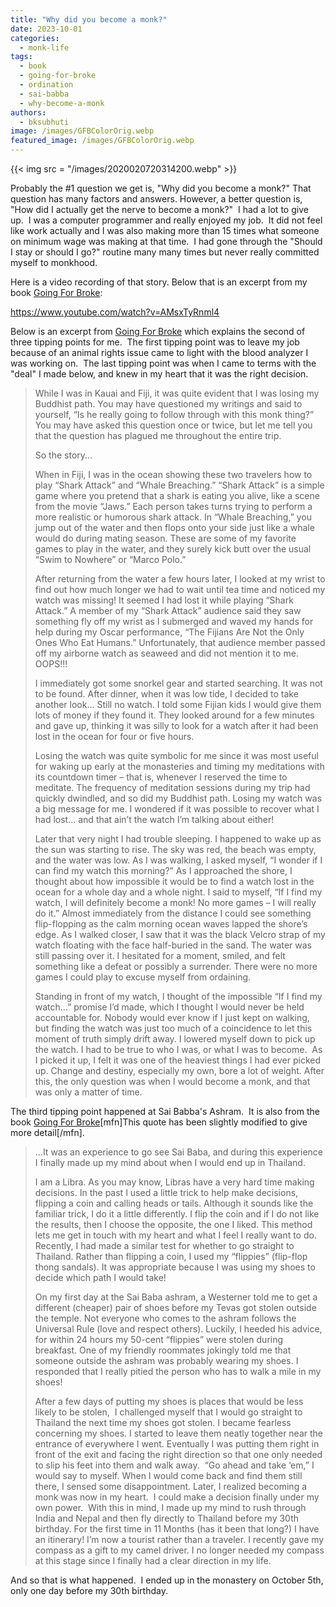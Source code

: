 ```yaml
---
title: "Why did you become a monk?"
date: 2023-10-01
categories: 
  - monk-life
tags: 
  - book
  - going-for-broke
  - ordination
  - sai-babba
  - why-become-a-monk
authors: 
  - bksubhuti
image: /images/GFBColorOrig.webp
featured_image: /images/GFBColorOrig.webp
---
```


{{< img src = "/images/2020020720314200.webp" >}}

Probably the #1 question we get is, "Why did you become a monk?" That question has many factors and answers. However, a better question is, "How did I actually get the nerve to become a monk?"  I had a lot to give up.  I was a computer programmer and really enjoyed my job.  It did not feel like work actually and I was also making more than 15 times what someone on minimum wage was making at that time.  I had gone through the "Should I stay or should I go?" routine many many times but never really committed myself to monkhood. 

Here is a video recording of that story. Below that is an excerpt from my book [Going For Broke](https://americanmonk.org/book-going-for-broke/):  

https://www.youtube.com/watch?v=AMsxTyRnml4

Below is an excerpt from [Going For Broke](https://americanmonk.org/book-going-for-broke/) which explains the second of three tipping points for me.  The first tipping point was to leave my job because of an animal rights issue came to light with the blood analyzer I was working on.  The last tipping point was when I came to terms with the "deal" I made below, and knew in my heart that it was the right decision.

> While I was in Kauai and Fiji, it was quite evident that I was losing my Buddhist path. You may have questioned my writings and said to yourself, “Is he really going to follow through with this monk thing?” You may have asked this question once or twice, but let me tell you that the question has plagued me throughout the entire trip.
> 
> So the story...
> 
> When in Fiji, I was in the ocean showing these two travelers how to play “Shark Attack” and “Whale Breaching.” “Shark Attack” is a simple game where you pretend that a shark is eating you alive, like a scene from the movie “Jaws.” Each person takes turns trying to perform a more realistic or humorous shark attack. In “Whale Breaching,” you jump out of the water and then flops onto your side just like a whale would do during mating season. These are some of my favorite games to play in the water, and they surely kick butt over the usual “Swim to Nowhere” or “Marco Polo.”
> 
> After returning from the water a few hours later, I looked at my wrist to find out how much longer we had to wait until tea time and noticed my watch was missing! It seemed I had lost it while playing “Shark Attack.” A member of my “Shark Attack” audience said they saw something fly off my wrist as I submerged and waved my hands for help during my Oscar performance, “The Fijians Are Not the Only Ones Who Eat Humans.” Unfortunately, that audience member passed off my airborne watch as seaweed and did not mention it to me. OOPS!!!
> 
> I immediately got some snorkel gear and started searching. It was not to be found. After dinner, when it was low tide, I decided to take another look… Still no watch. I told some Fijian kids I would give them lots of money if they found it. They looked around for a few minutes and gave up, thinking it was silly to look for a watch after it had been lost in the ocean for four or five hours.
> 
> Losing the watch was quite symbolic for me since it was most useful for waking up early at the monasteries and timing my meditations with its countdown timer – that is, whenever I reserved the time to meditate. The frequency of meditation sessions during my trip had quickly dwindled, and so did my Buddhist path. Losing my watch was a big message for me. I wondered if it was possible to recover what I had lost... and that ain’t the watch I’m talking about either!
> 
> Later that very night I had trouble sleeping. I happened to wake up as the sun was starting to rise. The sky was red, the beach was empty, and the water was low. As I was walking, I asked myself, “I wonder if I can find my watch this morning?” As I approached the shore, I thought about how impossible it would be to find a watch lost in the ocean for a whole day and a whole night. I said to myself, “If I find my watch, I will definitely become a monk! No more games – I will really do it.” Almost immediately from the distance I could see something flip-flopping as the calm morning ocean waves lapped the shore’s edge. As I walked closer, I saw that it was the black Velcro strap of my watch floating with the face half-buried in the sand. The water was still passing over it. I hesitated for a moment, smiled, and felt something like a defeat or possibly a surrender. There were no more games I could play to excuse myself from ordaining.
> 
> Standing in front of my watch, I thought of the impossible “If I find my watch...” promise I’d made, which I thought I would never be held accountable for. Nobody would ever know if I just kept on walking, but finding the watch was just too much of a coincidence to let this moment of truth simply drift away. I lowered myself down to pick up the watch. I had to be true to who I was, or what I was to become.  As I picked it up, I felt it was one of the heaviest things I had ever picked up. Change and destiny, especially my own, bore a lot of weight. After this, the only question was when I would become a monk, and that was only a matter of time.

The third tipping point happened at Sai Babba's Ashram.  It is also from the book [Going For Broke](https://americanmonk.org/book-going-for-broke/)\[mfn\]This quote has been slightly modified to give more detail\[/mfn\].

> ...It was an experience to go see Sai Baba, and during this experience I finally made up my mind about when I would end up in Thailand.
> 
> I am a Libra. As you may know, Libras have a very hard time making decisions. In the past I used a little trick to help make decisions, flipping a coin and calling heads or tails. Although it sounds like the familiar trick, I do it a little differently. I flip the coin and if I do not like the results, then I choose the opposite, the one I liked. This method lets me get in touch with my heart and what I feel I really want to do. Recently, I had made a similar test for whether to go straight to Thailand. Rather than flipping a coin, I used my “flippies” (flip-flop thong sandals). It was appropriate because I was using my shoes to decide which path I would take!
> 
> On my first day at the Sai Baba ashram, a Westerner told me to get a different (cheaper) pair of shoes before my Tevas got stolen outside the temple. Not everyone who comes to the ashram follows the Universal Rule (love and respect others). Luckily, I heeded his advice, for within 24 hours my 50-cent “flippies” were stolen during breakfast. One of my friendly roommates jokingly told me that someone outside the ashram was probably wearing my shoes. I responded that I really pitied the person who has to walk a mile in my shoes!
> 
> After a few days of putting my shoes is places that would be less likely to be stolen,  I challenged myself that I would go straight to Thailand the next time my shoes got stolen. I became fearless concerning my shoes. I started to leave them neatly together near the entrance of everywhere I went. Eventually I was putting them right in front of the exit and facing the right direction so that one only needed to slip his feet into them and walk away.  “Go ahead and take ‘em,” I would say to myself. When I would come back and find them still there, I sensed some disappointment. Later, I realized becoming a monk was now in my heart.  I could make a decision finally under my own power.  With this in mind, I made up my mind to rush through India and Nepal and then fly directly to Thailand before my 30th birthday. For the first time in 11 Months (has it been that long?) I have an itinerary! I’m now a tourist rather than a traveler. I recently gave my compass as a gift to my camel driver. I no longer needed my compass at this stage since I finally had a clear direction in my life.

And so that is what happened.  I ended up in the monastery on October 5th, only one day before my 30th birthday.
